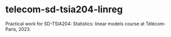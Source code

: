 # telecom-sd-tsia204-linreg

Practical work for SD-TSIA204: Statistics: linear models course at Télécom-Paris, 2023.
